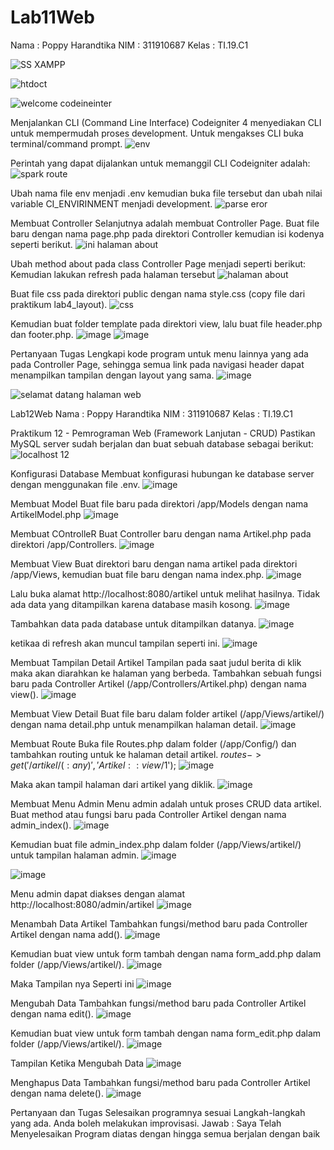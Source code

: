 # Lab11Web
Nama : Poppy Harandtika
NIM : 311910687
Kelas : TI.19.C1

![SS XAMPP](https://user-images.githubusercontent.com/85287196/122388183-75611100-cf24-11eb-8f4a-193c2efe6b11.png)

![htdoct](https://user-images.githubusercontent.com/85287196/122388220-8447c380-cf24-11eb-8977-10f9b6aff8fd.png)

![welcome codeineinter](https://user-images.githubusercontent.com/85287196/122596537-dd941d80-d01e-11eb-8ed3-ca0ee7f74c5e.png)

Menjalankan CLI (Command Line Interface)
Codeigniter 4 menyediakan CLI untuk mempermudah proses development. Untuk mengakses CLI buka terminal/command prompt.
![env](https://user-images.githubusercontent.com/85287196/122596673-146a3380-d01f-11eb-811c-9ea74c45b2ca.png)

Perintah yang dapat dijalankan untuk memanggil CLI Codeigniter adalah:
![spark route](https://user-images.githubusercontent.com/85287196/122596617-fef50980-d01e-11eb-87c9-fe9349813858.png)


Ubah nama file env menjadi .env kemudian buka file tersebut dan ubah nilai variable
CI_ENVIRINMENT menjadi development.
![parse eror](https://user-images.githubusercontent.com/85287196/122596817-4a0f1c80-d01f-11eb-9a1f-61b6b06133b5.png)

Membuat Controller
Selanjutnya adalah membuat Controller Page. Buat file baru dengan nama page.php pada direktori Controller kemudian isi kodenya seperti berikut.
![ini halaman about](https://user-images.githubusercontent.com/85287196/122596945-7e82d880-d01f-11eb-9004-0d48b1b25d61.png)

Ubah method about pada class Controller Page menjadi seperti berikut:
Kemudian lakukan refresh pada halaman tersebut
![halaman about](https://user-images.githubusercontent.com/85287196/122597075-b722b200-d01f-11eb-88e9-477cc20decfb.png)

Buat file css pada direktori public dengan nama style.css (copy file dari praktikum lab4_layout).
![css](https://user-images.githubusercontent.com/85287196/122661563-84bca600-d140-11eb-912e-d29ff847ddf0.png)

Kemudian buat folder template pada direktori view, lalu buat file header.php dan footer.php.
![image](https://user-images.githubusercontent.com/85287196/122661575-a584fb80-d140-11eb-8e97-72263e6df71c.png)
![image](https://user-images.githubusercontent.com/85287196/122661583-bb92bc00-d140-11eb-9dc2-594696d79f25.png)

Pertanyaan Tugas
Lengkapi kode program untuk menu lainnya yang ada pada Controller Page, sehingga semua link pada navigasi header dapat menampilkan tampilan dengan layout yang sama.
![image](https://user-images.githubusercontent.com/85287196/122661595-d402d680-d140-11eb-8596-2351a8105854.png)

![selamat datang halaman web](https://user-images.githubusercontent.com/85287196/122597347-154f9500-d020-11eb-98a6-76d7eb7b499b.png)


Lab12Web
Nama : Poppy Harandtika 
NIM : 311910687
Kelas : TI.19.C1

Praktikum 12 - Pemrograman Web (Framework Lanjutan - CRUD)
Pastikan MySQL server sudah berjalan dan buat sebuah database sebagai berikut: 
![localhost 12](https://user-images.githubusercontent.com/85287196/122661817-3957c700-d143-11eb-975b-9b8d6c63beeb.JPG)

Konfigurasi Database
Membuat konfigurasi hubungan ke database server dengan menggunakan file .env.
![image](https://user-images.githubusercontent.com/85287196/122662086-365dd600-d145-11eb-887d-3d8f19528b78.png)

Membuat Model
Buat file baru pada direktori /app/Models dengan nama ArtikelModel.php
![image](https://user-images.githubusercontent.com/85287196/122662099-48d80f80-d145-11eb-8075-38d4095b0755.png)

Membuat COntrolleR
Buat Controller baru dengan nama Artikel.php pada direktori /app/Controllers.
![image](https://user-images.githubusercontent.com/85287196/122662117-58efef00-d145-11eb-8820-56a164dfd9fc.png)

Membuat View
Buat direktori baru dengan nama artikel pada direktori /app/Views, kemudian buat file baru dengan nama index.php.
![image](https://user-images.githubusercontent.com/85287196/122662124-660cde00-d145-11eb-8f70-d24a99b4d297.png)

Lalu buka alamat http://localhost:8080/artikel untuk melihat hasilnya. Tidak ada data yang ditampilkan karena database masih kosong.
![image](https://user-images.githubusercontent.com/85287196/122662131-745afa00-d145-11eb-97a0-4c250b498d79.png)

Tambahkan data pada database untuk ditampilkan datanya.
![image](https://user-images.githubusercontent.com/85287196/122662142-8341ac80-d145-11eb-9825-bd9d06df51f6.png)

ketikaa di refresh akan muncul tampilan seperti ini. 
![image](https://user-images.githubusercontent.com/85287196/122662146-8fc60500-d145-11eb-83d6-e96476b61fca.png)

Membuat Tampilan Detail Artikel
Tampilan pada saat judul berita di klik maka akan diarahkan ke halaman yang berbeda. Tambahkan sebuah fungsi baru pada Controller Artikel (/app/Controllers/Artikel.php) dengan nama view().
![image](https://user-images.githubusercontent.com/85287196/122662150-994f6d00-d145-11eb-9b02-f331fd228d07.png)

Membuat View Detail
Buat file baru dalam folder artikel (/app/Views/artikel/) dengan nama detail.php untuk menampilkan halaman detail.
![image](https://user-images.githubusercontent.com/85287196/122662163-b6843b80-d145-11eb-961d-db51e0f21bfa.png)

Membuat Route
Buka file Routes.php dalam folder (/app/Config/) dan tambahkan routing untuk ke halaman detail artikel. $routes->get('/artikel/(:any)', 'Artikel::view/$1');
![image](https://user-images.githubusercontent.com/85287196/122662171-c6038480-d145-11eb-8b60-9fcefd9294a1.png)

Maka akan tampil halaman dari artikel yang diklik. 
![image](https://user-images.githubusercontent.com/85287196/122662184-d4ea3700-d145-11eb-9a46-99c23b15555c.png)

Membuat Menu Admin
Menu admin adalah untuk proses CRUD data artikel. Buat method atau fungsi baru pada Controller Artikel dengan nama admin_index().
![image](https://user-images.githubusercontent.com/85287196/122662215-0ebb3d80-d146-11eb-808f-f9add2433d71.png)

Kemudian buat file admin_index.php dalam folder (/app/Views/artikel/) untuk tampilan halaman admin. 
![image](https://user-images.githubusercontent.com/85287196/122662234-2a264880-d146-11eb-9e02-8020e258cbe3.png)

![image](https://user-images.githubusercontent.com/85287196/122662247-3b6f5500-d146-11eb-8702-3696bddf01fb.png)

Menu admin dapat diakses dengan alamat http://localhost:8080/admin/artikel
![image](https://user-images.githubusercontent.com/85287196/122662268-72de0180-d146-11eb-8045-ccae4fc7b75d.png)

Menambah Data Artikel
Tambahkan fungsi/method baru pada Controller Artikel dengan nama add(). 
![image](https://user-images.githubusercontent.com/85287196/122662278-82f5e100-d146-11eb-9437-54982d7b661f.png)

Kemudian buat view untuk form tambah dengan nama form_add.php dalam folder (/app/Views/artikel/).
![image](https://user-images.githubusercontent.com/85287196/122662283-9143fd00-d146-11eb-820c-40fe8fe992fc.png)

Maka Tampilan nya Seperti ini
![image](https://user-images.githubusercontent.com/85287196/122662293-a9b41780-d146-11eb-85c4-813226b5cb2f.png)

Mengubah Data
Tambahkan fungsi/method baru pada Controller Artikel dengan nama edit().
![image](https://user-images.githubusercontent.com/85287196/122662300-ba648d80-d146-11eb-82a7-09c7aa72673f.png)

Kemudian buat view untuk form tambah dengan nama form_edit.php dalam folder (/app/Views/artikel/).
![image](https://user-images.githubusercontent.com/85287196/122662305-cb150380-d146-11eb-9177-63e97d362e4f.png)

Tampilan Ketika Mengubah Data
![image](https://user-images.githubusercontent.com/85287196/122662318-e5e77800-d146-11eb-8efd-f43384a74261.png)

Menghapus Data
Tambahkan fungsi/method baru pada Controller Artikel dengan nama delete().
![image](https://user-images.githubusercontent.com/85287196/122662327-f4359400-d146-11eb-8b74-5ab12a62be9b.png)

Pertanyaan dan Tugas
Selesaikan programnya sesuai Langkah-langkah yang ada. Anda boleh melakukan improvisasi.
Jawab : Saya Telah Menyelesaikan Program diatas dengan hingga semua berjalan dengan baik




























